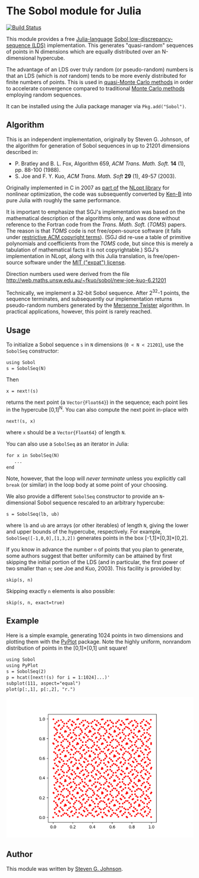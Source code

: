 # The Sobol module for Julia
[![Build Status](https://travis-ci.org/stevengj/Sobol.jl.png)](https://travis-ci.org/stevengj/Sobol.jl)

This module provides a free [Julia-language](http://julialang.org/)
[Sobol low-discrepancy-sequence
(LDS)](https://en.wikipedia.org/wiki/Sobol_sequence) implementation.  This
generates "quasi-random" sequences of points in N dimensions which are
equally distributed over an N-dimensional hypercube.

The advantage of an LDS over truly random (or pseudo-random) numbers is
that an LDS (which is *not* random) tends to be more evenly
distributed for finite numbers of points.  This is used in
[quasi-Monte Carlo
methods](https://en.wikipedia.org/wiki/Quasi-Monte_Carlo_method) in
order to accelerate convergence compared to traditional [Monte Carlo
methods](https://en.wikipedia.org/wiki/Monte_Carlo_method) employing
random sequences.

It can be installed using the Julia package manager via `Pkg.add("Sobol")`.

## Algorithm

This is an independent implementation, originally by Steven G. Johnson, of the
algorithm for generation of Sobol sequences in up to 21201 dimensions
described in:

* P. Bratley and B. L. Fox, Algorithm 659, *ACM Trans. Math. Soft.*
   **14** (1), pp. 88-100 (1988).
* S. Joe and F. Y. Kuo, *ACM Trans. Math. Soft* **29** (1), 49-57 (2003).

Originally implemented in C in 2007 as
[part of](https://github.com/stevengj/nlopt/blob/master/util/sobolseq.c) the
[NLopt library](http://ab-initio.mit.edu/nlopt) for nonlinear optimization, the
code was subsequently converted by [Ken-B](https://github.com/Ken-B) into pure Julia with roughly the same performance.

It is important to emphasize that SGJ's implementation was based on the
mathematical description of the algorithms only, and was done without
reference to the Fortran code from the *Trans. Math. Soft.* (*TOMS*)
papers.  The reason is that *TOMS* code is not free/open-source
software (it falls under [restrictive ACM copyright
terms](http://www.acm.org/publications/policies/softwarecrnotice)).
(SGJ did re-use a table of primitive polynomials and coefficients from
the *TOMS* code, but since this is merely a tabulation of mathematical
facts it is not copyrightable.)  SGJ's implementation in NLopt, along
with this Julia translation, is free/open-source software under the [MIT
("expat") license](http://opensource.org/licenses/MIT).

Direction numbers used were derived from the file
http://web.maths.unsw.edu.au/~fkuo/sobol/new-joe-kuo-6.21201

Technically, we implement a 32-bit Sobol sequence.  After
2<sup>32</sup>-1 points, the sequence terminates, and subsequently
our implementation returns pseudo-random numbers generated by the
[Mersenne Twister](https://en.wikipedia.org/wiki/Mersenne_twister) algorithm.
In practical applications, however, this point is rarely reached.

## Usage

To initialize a Sobol sequence `s` in `N` dimensions (`0 < N < 21201`), use
the `SobolSeq` constructor:
```
using Sobol
s = SobolSeq(N)
```
Then
```
x = next!(s)
```
returns the next point (a `Vector{Float64}`) in the sequence; each point
lies in the hypercube [0,1]<sup>N</sup>.   You can also compute the next
point in-place with
```
next!(s, x)
```
where `x` should be a `Vector{Float64}` of length `N`.

You can also use a `SobolSeq` as an iterator in Julia:
```
for x in SobolSeq(N)
   ...
end
```
Note, however, that the loop will *never terminate* unless you explicitly
call `break` (or similar) in the loop body at some point of your choosing.

We also provide a different `SobolSeq` constructor to provide
an `N`-dimensional Sobol sequence rescaled to an arbitrary hypercube:
```
s = SobolSeq(lb, ub)
```
where `lb` and `ub` are arrays (or other iterables) of length `N`, giving
the lower and upper bounds of the hypercube, respectively.   For example,
`SobolSeq([-1,0,0],[1,3,2])` generates points in the box [-1,1]×[0,3]×[0,2].

If you know in advance the number `n` of points that you plan to
generate, some authors suggest that better uniformity can be attained
by first skipping the initial portion of the LDS (and in particular,
the first power of two smaller than `n`; see Joe and Kuo, 2003).  This
facility is provided by:
```
skip(s, n)
```

Skipping exactly `n` elements is also possible:

```
skip(s, n, exact=true)
```

## Example

Here is a simple example, generating 1024 points in two dimensions and
plotting them with the [PyPlot](https://github.com/stevengj/PyPlot.jl)
package.  Note the highly uniform, nonrandom distribution of points in
the [0,1]×[0,1] unit square!
```
using Sobol
using PyPlot
s = SobolSeq(2)
p = hcat([next!(s) for i = 1:1024]...)'
subplot(111, aspect="equal")
plot(p[:,1], p[:,2], "r.")
```
![plot of 1024 points of a 2d Sobol sequence](sobol1024.png "1024 points of a 2d Sobol sequence")

## Author

This module was written by [Steven G. Johnson](http://math.mit.edu/~stevenj/).
